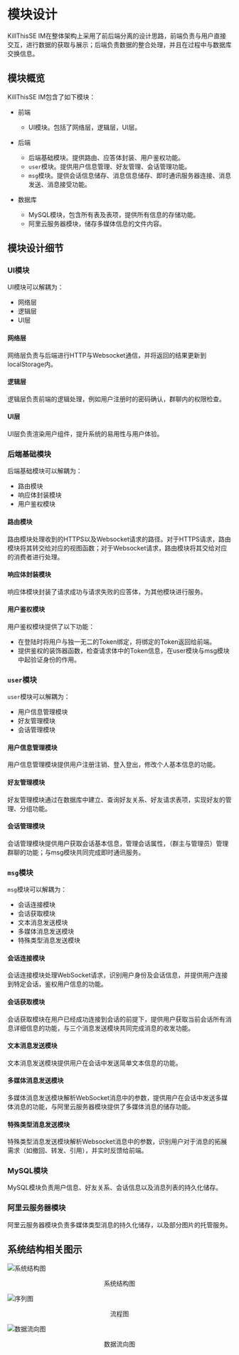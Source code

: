 # 模块设计

KillThisSE IM在整体架构上采用了前后端分离的设计思路，前端负责与用户直接交互，进行数据的获取与展示；后端负责数据的整合处理，并且在过程中与数据库交换信息。

## 模块概览

KillThisSE IM包含了如下模块：

- 前端

  - UI模块。包括了网络层，逻辑层，UI层。
- 后端

  - 后端基础模块。提供路由、应答体封装、用户鉴权功能。
  - `user`模块。提供用户信息管理、好友管理、会话管理功能。
  - `msg`模块。提供会话信息储存、消息信息储存、即时通讯服务器连接、消息发送、消息接受功能。
- 数据库

  - MySQL模块，包含所有表及表项，提供所有信息的存储功能。
  - 阿里云服务器模块，储存多媒体信息的文件内容。

## 模块设计细节

### UI模块

UI模块可以解耦为：

- 网络层
- 逻辑层
- UI层

#### 网络层

网络层负责与后端进行HTTP与Websocket通信，并将返回的结果更新到localStorage内。

#### 逻辑层

逻辑层负责前端的逻辑处理，例如用户注册时的密码确认，群聊内的权限检查。

#### UI层

UI层负责渲染用户组件，提升系统的易用性与用户体验。

### 后端基础模块

后端基础模块可以解耦为：

- 路由模块
- 响应体封装模块
- 用户鉴权模块

#### 路由模块

路由模块处理收到的HTTPS以及Websocket请求的路径。对于HTTPS请求，路由模块将其转交给对应的视图函数；对于Websocket请求，路由模块将其交给对应的消费者进行处理。

#### 响应体封装模块

响应体模块封装了请求成功与请求失败的应答体，为其他模块进行服务。

#### 用户鉴权模块

用户鉴权模块提供了以下功能：

- 在登陆时将用户与独一无二的Token绑定，将绑定的Token返回给前端。
- 提供鉴权的装饰器函数，检查请求体中的Token信息，在user模块与msg模块中起验证身份的作用。

### `user`模块

`user`模块可以解耦为：

- 用户信息管理模块
- 好友管理模块
- 会话管理模块

#### 用户信息管理模块

用户信息管理模块提供用户注册注销、登入登出，修改个人基本信息的功能。

#### 好友管理模块

好友管理模块通过在数据库中建立、查询好友关系、好友请求表项，实现好友的管理、分组功能。

#### 会话管理模块

会话管理模块提供用户获取会话基本信息，管理会话属性，（群主与管理员）管理群聊的功能；与msg模块共同完成即时通讯服务。

### `msg`模块

`msg`模块可以解耦为：

- 会话连接模块
- 会话获取模块
- 文本消息发送模块
- 多媒体消息发送模块
- 特殊类型消息发送模块

#### 会话连接模块

会话连接模块处理WebSocket请求，识别用户身份及会话信息，并提供用户连接到特定会话，鉴权用户信息的功能。

#### 会话获取模块

会话获取模块在用户已经成功连接到会话的前提下，提供用户获取当前会话所有消息详细信息的功能，与三个消息发送模块共同完成消息的收发功能。

#### 文本消息发送模块

文本消息发送模块提供用户在会话中发送简单文本信息的功能。

#### 多媒体消息发送模块

多媒体消息发送模块解析WebSocket消息中的参数，提供用户在会话中发送多媒体消息的功能，与阿里云服务器模块提供了多媒体消息的储存功能。

#### 特殊类型消息发送模块

特殊类型消息发送模块解析Websocket消息中的参数，识别用户对于消息的拓展需求（如撤回、转发、引用），并实时反馈给前端。

### MySQL模块

MySQL模块负责用户信息、好友关系、会话信息以及消息列表的持久化储存。

### 阿里云服务器模块

阿里云服务器模块负责多媒体类型消息的持久化储存，以及部分图片的托管服务。

## 系统结构相关图示

![系统结构图](assets/系统结构图.png)

<center>系统结构图</center>

![序列图](assets/序列图.png)

<center>流程图</center>

![数据流向图](assets/数据流向图.png)

<center>数据流向图</center>
